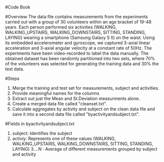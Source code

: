#Code Book

#Overview
The data file contains measurements from the experiments carried out with a group of 30 volunteers within an age bracket of 19-48 years. Each person performed six activities (WALKING, WALKING_UPSTAIRS, WALKING_DOWNSTAIRS, SITTING, STANDING, LAYING) wearing a smartphone (Samsung Galaxy S II) on the waist. Using its embedded accelerometer and gyroscope, we captured 3-axial linear acceleration and 3-axial angular velocity at a constant rate of 50Hz. The experiments have been video-recorded to label the data manually. The obtained dataset has been randomly partitioned into two sets, where 70% of the volunteers was selected for generating the training data and 30% the test data. 

#Steps
1. Merge the training and test set for measurements, subject and activities.
2. Provide meaningful names for the columns
3. Extract out just the Mean and St.Deviation measurments alone.
4. Create a merged data file called "cleanset.txt".
5. Calculate aggregates by activity and subject on the clean data file and save it into a second data file called "byactivityandsubject.txt".

#Fields in byactivityandsubject.txt
1. subject: Identifies the subject
2. activiy: Represents one of these values (WALKING, WALKING_UPSTAIRS, WALKING_DOWNSTAIRS, SITTING, STANDING, LAYING)
3....N : Average of different measurements grouped by subject and activity



